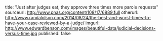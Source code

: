 title: "Just after judges eat, they approve three times more parole requests"
sourceurl: http://www.pnas.org/content/108/17/6889.full
otherurl: http://www.randalolson.com/2014/08/24/the-best-and-worst-times-to-have-your-case-reviewed-by-a-judge/
imgurl: http://www.edwardbenson.com/images/beautiful-data/judicial-decisions-versus-time.jpg
published: false
